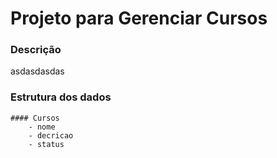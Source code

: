 # Projeto para Gerenciar Cursos

### Descrição


asdasdasdas
### Estrutura dos dados

    #### Cursos
        - nome
        - decricao
        - status 

